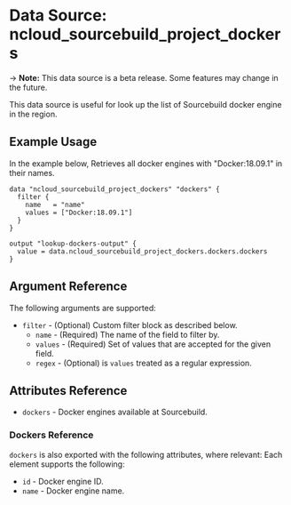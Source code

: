 # Data Source: ncloud_sourcebuild_project_dockers

-> **Note:** This data source is a beta release. Some features may change in the future.

This data source is useful for look up the list of Sourcebuild docker engine in the region.

## Example Usage

In the example below, Retrieves all docker engines with "Docker:18.09.1" in their names.

```hcl
data "ncloud_sourcebuild_project_dockers" "dockers" {
  filter {
    name   = "name"
    values = ["Docker:18.09.1"]
  }
}

output "lookup-dockers-output" {
  value = data.ncloud_sourcebuild_project_dockers.dockers.dockers
}
```

## Argument Reference

The following arguments are supported:

* `filter` - (Optional) Custom filter block as described below.
    * `name` - (Required) The name of the field to filter by.
    * `values` - (Required) Set of values that are accepted for the given field.
    * `regex` - (Optional) is `values` treated as a regular expression.

## Attributes Reference

* `dockers` - Docker engines available at Sourcebuild.

### Dockers Reference

`dockers` is also exported with the following attributes, where relevant: Each element supports the following:

* `id` - Docker engine ID.
* `name` - Docker engine name.
